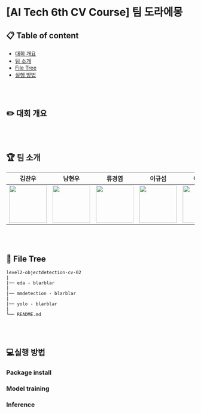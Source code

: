 # [AI Tech 6th CV Course] 팀 도라에몽

## 📋 Table of content

- [대회 개요](#Overview)
- [팀 소개](#Member)
- [File Tree](#filetree)
- [실행 방법](#Code)





<br></br>
## :pencil2: 대회 개요 <a name = 'Overview'></a>


<br></br>
## :trophy: 팀 소개 <a name = 'Member'></a>

|김찬우|남현우|류경엽|이규섭|이현지|한주희|
|:--:|:--:|:--:|:--:|:--:|:--:|
|<a href='https://github.com/uowol'><img src='https://avatars.githubusercontent.com/u/20416616?v=4' width='100px'/></a>|<a href='https://github.com/nhw2417'><img src='https://avatars.githubusercontent.com/u/103584775?s=88&v=4' width='100px'/></a>|<a href='https://github.com/kylew1004'><img src='https://avatars.githubusercontent.com/u/5775698?s=88&v=4' width='100px'/></a>|<a href='https://github.com/9sub'><img src='https://avatars.githubusercontent.com/u/113101019?s=88&v=4' width='100px'/></a>|<a href='https://github.com/solee328'><img src='https://avatars.githubusercontent.com/u/22787039?s=88&v=4' width='100px'/></a>|<a href='https://github.com/jh7316'><img src='https://avatars.githubusercontent.com/u/95545960?s=88&v=4' width='100px'/></a>|


<br></br>
## :deciduous_tree: File Tree <a name = 'filetree'></a>
```
level2-objectdetection-cv-02
|
|── eda - blarblar
|
|── mmdetection - blarblar
|
|── yolo - blarblar
|
└── README.md
```

<br></br>
## 💻실행 방법 <a name = 'Code'></a>
### Package install

### Model training

### Inference

